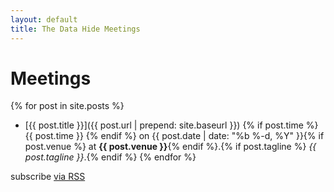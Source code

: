 ```yaml
---
layout: default
title: The Data Hide Meetings
---
```


# Meetings

{% for post in site.posts %}
- [{{ post.title }}]({{ post.url | prepend: site.baseurl }}) {% if post.time %} {{ post.time }} {% endif %} on {{ post.date | date: "%b %-d, %Y" }}{% if post.venue %} at **{{ post.venue }}**{% endif %}.{% if post.tagline %} *{{ post.tagline }}*.{% endif %}
{% endfor %}

<p class="rss-subscribe">subscribe <a href="{{ "/feed.xml" | prepend: site.baseurl }}">via RSS</a></p>

